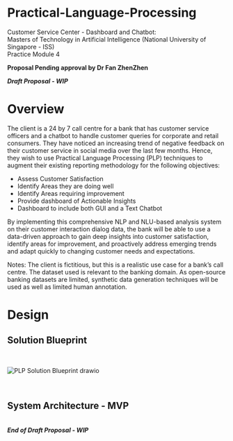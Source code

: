 # Practical-Language-Processing
Customer Service Center - Dashboard and Chatbot:<br> 
Masters of Technology in Artificial Intelligence (National University of Singapore - ISS)<br> 
Practice Module 4<br>

<b>Proposal Pending approval by Dr Fan ZhenZhen</b>

<b><i>Draft Proposal - WIP</b></i><br>
<h1>Overview</h1>

The client is a 24 by 7 call centre for a bank that has customer service officers and a chatbot to handle customer queries for corporate and retail consumers. They have noticed an increasing trend of negative feedback on their customer service in social media over the last few months. Hence, they wish to use Practical Language Processing (PLP) techniques to augment their existing reporting methodology for the following objectives:
-	Assess Customer Satisfaction
-	Identify Areas they are doing well
-	Identify Areas requiring improvement
-	Provide dashboard of Actionable Insights
-	Dashboard to include both GUI and a Text Chatbot

By implementing this comprehensive NLP and NLU-based analysis system on their customer interaction dialog data, the bank will be able to use a data-driven approach to gain deep insights into customer satisfaction, identify areas for improvement, and proactively address emerging trends and adapt quickly to changing customer needs and expectations.

Notes: The client is fictitious, but this is a realistic use case for a bank’s call centre. The dataset used is relevant to the banking domain. As open-source banking datasets are limited, synthetic data generation techniques will be used as well as limited human annotation.

<h1>Design</h1>
<h2>Solution Blueprint</h2>
<br>

![PLP Solution Blueprint drawio](https://github.com/user-attachments/assets/50b85eb4-6307-41d3-b690-ec14c816c983)






<br>
<h2>System Architecture - MVP</h2>






<br>
<b><i>End of Draft Proposal - WIP</b></i>
